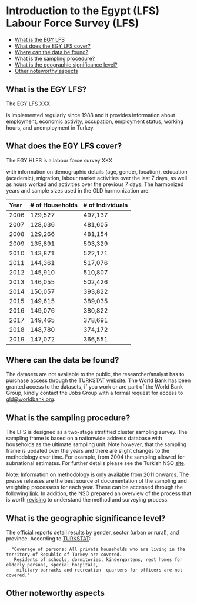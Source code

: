 
# Introduction to the Egypt (LFS) Labour Force Survey (LFS)

- [What is the EGY LFS](#what-is-the-egy-lfs)
- [What does the EGY LFS cover?](#what-does-the-egy-lfs-cover)
- [Where can the data be found?](#where-can-the-data-be-found)
- [What is the sampling procedure?](#what-is-the-sampling-procedure)
- [What is the geographic significance level?](#what-is-the-geographic-significance-level)
- [Other noteworthy aspects](#other-noteworthy-aspects)


## What is the EGY LFS?

The EGY LFS XXX

is implemented regularly since 1988  and it provides information about employment, economic activity, occupation, employment status, working hours, and unemployment in Turkey. 

## What does the EGY LFS cover?

The EGY HLFS is a labour force survey XXX


with information on demographic details (age, gender, location), education (academic), migration, labour market activities over the last 7 days, as well as hours worked and activities over the previous 7 days. The harmonized years and sample sizes used in the GLD harmonization are:

| Year	| # of Households	| # of Individuals	|
| :-------	| :--------		| :--------	 	|
| 2006	| 129,527	| 497,137	|
| 2007	| 128,036	| 481,605	|
| 2008	| 129,266	| 481,154   |
| 2009	| 135,891	| 503,329	|
| 2010	| 143,871	| 522,171	|
| 2011	| 144,361	| 517,076	|
| 2012	| 145,910	| 510,807 |
| 2013	| 146,055	| 502,426 |
| 2014	| 150,057	| 393,822 |
| 2015	| 149,615	| 389,035 |
| 2016	| 149,076	| 380,822 |
| 2017	| 149,465	| 378,691 |
| 2018	| 148,780	| 374,172 |
| 2019	| 147,072	| 366,551 |

## Where can the data be found?

The datasets are not available to the public, the researcher/analyst has to purchase access through the [TURKSTAT website](https://www.tuik.gov.tr/Kurumsal/Mikro_Veri). The World Bank has been granted access to the datasets, if you work or are part of the World Bank Group, kindly contact the Jobs Group with a formal request for access to [gld@worldbank.org](gld@worldbank.org).

## What is the sampling procedure?

The LFS is designed as a two-stage stratified cluster sampling survey. The sampling frame is based on a nationwide address database with households as the ultimate sampling unit. Note however, that the sampling frame is updated over the years and there are slight changes to the methodology over time. For example, from 2004 the sampling allowed for subnational estimates. For further details please see the Turkish NSO [site](https://www.tuik.gov.tr/).

Note: Information on methodology is only available from 2011 onwards. The presse releases are the best source of documentation of the sampling and weighting processess for each year. These can be accessed through the following [link](https://data.tuik.gov.tr/Kategori/GetKategori?p=istihdam-issizlik-ve-ucret-108&dil=2). In addition, the NSO prepared an overview of the process that is worth [revising](/Support/B%20-%20Country%20Survey%20Details/TUR/HLFS/Utilities/Presentation_TUIK.pdf) to understand the method and surveying process. 

## What is the geographic significance level?

The official reports detail results by gender, sector (urban or rural), and province. According to [TURKSTAT](https://data.tuik.gov.tr/Bulten/Index?p=Labour-Force-Statistics-2020-37484&dil=2):
             
      "Coverage of persons: All private households who are living in the territory of Republic of Turkey are covered. 
       Residents of schools, dormitories, kindergartens, rest homes for elderly persons, special hospitals, 
        military barracks and recreation  quarters for officers are not covered."


## Other noteworthy aspects
